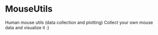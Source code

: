 # MouseUtils
Human mouse utils (data collection and plotting)
Collect your own mouse data and visualize it :) 
